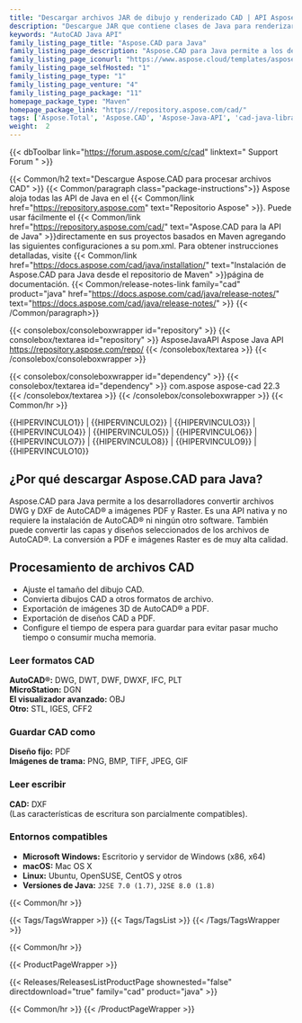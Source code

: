 ```yaml
---
title: "Descargar archivos JAR de dibujo y renderizado CAD | API Aspose.CAD"
description: "Descargue JAR que contiene clases de Java para renderizar, editar, generar informes y convertir dibujos de AutoCAD®. Admite sólidos 3D, cónica, esfera, toro, cilindro, caja y cuña, etc."
keywords: "AutoCAD Java API"
family_listing_page_title: "Aspose.CAD para Java"
family_listing_page_description: "Aspose.CAD para Java permite a los desarrolladores convertir archivos AutoCAD DWG y DXF y DGN, DWF, DWFX, IFC, IGS, IGES, STL, DWT, CF2, CFF2, OBJ a imágenes PDF, SVG, WMF y Raster. Es una API nativa y no requiere la instalación de AutoCAD ni ningún otro software."
family_listing_page_iconurl: "https://www.aspose.cloud/templates/aspose/App_Themes/V3/images/cad/272x272/aspose_cad-for-java-min.png"
family_listing_page_selfHosted: "1"
family_listing_page_type: "1"
family_listing_page_venture: "4"
family_listing_page_package: "11"
homepage_package_type: "Maven"
homepage_package_link: "https://repository.aspose.com/cad/"
tags: ['Aspose.Total', 'Aspose.CAD', 'Aspose-Java-API', 'cad-java-library', 'cad-java-class', 'DWG', 'DXF', 'DGN', 'IFC', 'IGES', 'STL', 'DWT', 'PLT', 'DWF', 'DWFx', 'CFF2', 'OBJ', 'PDF', 'TIFF', 'JPEG', 'PNG', 'GIF', 'BMP', 'Maven', 'Windows', 'Linux', 'Mac', 'J2SE', 'drawing', 'cad-drawing', 'raster-image', 'export-3D', 'autocad', 'cad-layout', 'mesh-model', 'ATTRIB', 'MTEXT', '3D-solids', 'conic', 'sphere', 'torus', 'cylinder', 'box', 'wedge', 'wired-models', '3D-faces', 'Unix']
weight:  2
---
```


{{< dbToolbar link="https://forum.aspose.com/c/cad" linktext=" Support Forum " >}}

{{< Common/h2 text="Descargue Aspose.CAD para procesar archivos CAD"  >}}
{{< Common/paragraph class="package-instructions">}}
Aspose aloja todas las API de Java en el
{{< Common/link href="https://repository.aspose.com" text="Repositorio Aspose"  >}}. Puede usar fácilmente el
{{< Common/link href="https://repository.aspose.com/cad/" text="Aspose.CAD para la API de Java"  >}}directamente en sus proyectos basados en Maven agregando las siguientes configuraciones a su pom.xml. Para obtener instrucciones detalladas, visite
{{< Common/link href="https://docs.aspose.com/cad/java/installation/" text="Instalación de Aspose.CAD para Java desde el repositorio de Maven"  >}}página de documentación.
{{< Common/release-notes-link family="cad" product="java" href="https://docs.aspose.com/cad/java/release-notes/" text="https://docs.aspose.com/cad/java/release-notes/"  >}}
{{< /Common/paragraph>}}

{{< consolebox/consoleboxwrapper id="repository" >}}
   {{< consolebox/textarea id="repository" >}}
      <repository>
      <id>AsposeJavaAPI</id>
      <name>Aspose Java API</name>
      <url>https://repository.aspose.com/repo/</url>
      </repository>
   {{< /consolebox/textarea >}}
{{< /consolebox/consoleboxwrapper >}}

{{< consolebox/consoleboxwrapper id="dependency" >}}
   {{< consolebox/textarea id="dependency" >}}
      <dependency>
      <groupId>com.aspose</groupId>
      <artifactId>aspose-cad</artifactId>
      <version>22.3</version>
      </dependency>
   {{< /consolebox/textarea >}}
{{< /consolebox/consoleboxwrapper >}}
{{< Common/hr >}}

{{HIPERVINCULO1}} | {{HIPERVINCULO2}} | {{HIPERVINCULO3}} | {{HIPERVINCULO4}} | {{HIPERVINCULO5}} | {{HIPERVINCULO6}} | {{HIPERVINCULO7}} | {{HIPERVINCULO8}} | {{HIPERVINCULO9}} | {{HIPERVINCULO10}}

## ¿Por qué descargar Aspose.CAD para Java?

Aspose.CAD para Java permite a los desarrolladores convertir archivos DWG y DXF de AutoCAD® a imágenes PDF y Raster. Es una API nativa y no requiere la instalación de AutoCAD® ni ningún otro software. También puede convertir las capas y diseños seleccionados de los archivos de AutoCAD®. La conversión a PDF e imágenes Raster es de muy alta calidad.

## Procesamiento de archivos CAD

- Ajuste el tamaño del dibujo CAD.
- Convierta dibujos CAD a otros formatos de archivo.
- Exportación de imágenes 3D de AutoCAD® a PDF.
- Exportación de diseños CAD a PDF.
- Configure el tiempo de espera para guardar para evitar pasar mucho tiempo o consumir mucha memoria.

### Leer formatos CAD

**AutoCAD®:** DWG, DWT, DWF, DWXF, IFC, PLT\
**MicroStation:** DGN\
**El visualizador avanzado:** OBJ\
**Otro:** STL, IGES, CFF2

### Guardar CAD como

**Diseño fijo:** PDF\
**Imágenes de trama:** PNG, BMP, TIFF, JPEG, GIF

### Leer escribir

**CAD:** DXF\
(Las características de escritura son parcialmente compatibles).

### Entornos compatibles

- **Microsoft Windows:** Escritorio y servidor de Windows (x86, x64)
- **macOS:** Mac OS X
- **Linux:** Ubuntu, OpenSUSE, CentOS y otros
- **Versiones de Java:** `J2SE 7.0 (1.7)`, `J2SE 8.0 (1.8)`

{{< Common/hr >}}

{{< Tags/TagsWrapper >}}
{{< Tags/TagsList >}}
{{< /Tags/TagsWrapper >}}

{{< Common/hr >}}

{{< ProductPageWrapper >}}
<!-- ReleasesListProductPage-->
{{< Releases/ReleasesListProductPage shownested="false"  directdownload="true" family="cad" product="java" >}}
<!-- /ReleasesListProductPage-->
{{< Common/hr >}}
{{< /ProductPageWrapper >}}

